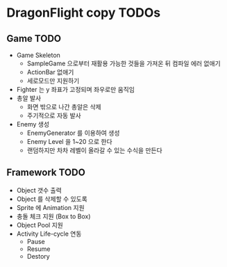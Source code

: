# DragonFlight copy TODOs

## Game TODO

* Game Skeleton
  * SampleGame 으로부터 재활용 가능한 것들을 가져온 뒤 컴파일 에러 없애기
  * ActionBar 없애기
  * 세로모드만 지원하기
* Fighter 는 y 좌표가 고정되며 좌우로만 움직임
* 총알 발사
  * 화면 밖으로 나간 총알은 삭제
  * 주기적으로 자동 발사
* Enemy 생성
  * EnemyGenerator 를 이용하여 생성
  * Enemy Level 을 1~20 으로 한다
  * 랜덤하지만 차차 레벨이 올라갈 수 있는 수식을 만든다

## Framework TODO

* Object 갯수 출력
* Object 를 삭제할 수 있도록
* Sprite 에 Animation 지원
* 충돌 체크 지원 (Box to Box)
* Object Pool 지원
* Activity Life-cycle 연동
  * Pause
  * Resume
  * Destory